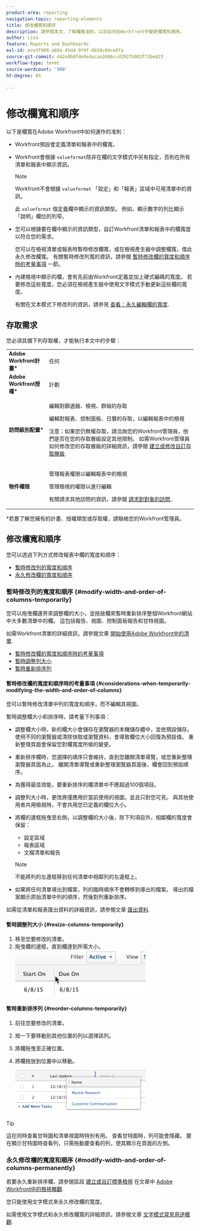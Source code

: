 ```yaml
---
product-area: reporting
navigation-topic: reporting-elements
title: 修改欄寬和順序
description: 請參閱本文，了解欄寬准則，以及如何在Workfront中變更欄寬和順序。
author: Lisa
feature: Reports and Dashboards
exl-id: ece3f908-a0da-45d4-9f4f-0b34c69ce8fa
source-git-commit: 442e0b8fde9e4acaa2686ccd292fb003f72be623
workflow-type: tm+mt
source-wordcount: '988'
ht-degree: 0%

---
```


# 修改欄寬和順序

以下是欄寬在Adobe Workfront中如何運作的准則：

* Workfront預設會定義清單和報表中的欄寬。
* Workfront會根據 `valueformat`除非在欄的文字模式中另有指定，否則在所有清單和報表中顯示資訊。

   >[!NOTE]
   >
   >Workfront不會根據 `valueformat` 「設定」和「報表」區域中可用清單中的資訊。

   此 `valueformat` 值定義欄中顯示的資訊類型。 例如，顯示數字的列比顯示「說明」欄位的列窄。

* 您可以根據要在欄中顯示的資訊類型，自訂Workfront清單和報表中的欄寬度以符合您的需求。

   您可以在檢視清單或報表時暫時修改欄寬，或在檢視產生器中調整欄寬，借此永久修改欄寬。 有關暫時修改列寬的資訊，請參閱 [暫時修改欄的寬度和順序時的考量事項](#considerations-when-temporarily-modifying-the-width-and-order-of-columns) 一節。

* 內建檢視中顯示的欄，會有先前由Workfront定義並加上硬式編碼的寬度。 若要修改這些寬度，您必須在檢視產生器中使用文字模式手動更新這些欄的寬度。

   有關在文本模式下修改列的資訊，請參見 [查看：永久編輯欄的寬度](../../../reports-and-dashboards/reports/custom-view-filter-grouping-samples/view-edit-column-width-permanently.md).

## 存取需求

您必須具備下列存取權，才能執行本文中的步驟：

<table style="table-layout:auto"> 
 <col> 
 <col> 
 <tbody> 
  <tr> 
   <td role="rowheader"><strong>Adobe Workfront計畫*</strong></td> 
   <td> <p>任何</p> </td> 
  </tr> 
  <tr> 
   <td role="rowheader"><strong>Adobe Workfront授權*</strong></td> 
   <td> <p>計劃 </p> </td> 
  </tr> 
  <tr> 
   <td role="rowheader"><strong>訪問級別配置*</strong></td> 
   <td> <p>編輯對篩選器、檢視、群組的存取</p> <p>編輯對報表、控制面板、日曆的存取，以編輯報表中的檢視</p> <p>注意：如果您仍無權存取，請洽詢您的Workfront管理員，他們是否在您的存取層級設定其他限制。 如需Workfront管理員如何修改您的存取層級的詳細資訊，請參閱 <a href="../../../administration-and-setup/add-users/configure-and-grant-access/create-modify-access-levels.md" class="MCXref xref">建立或修改自訂存取層級</a>.</p> </td> 
  </tr> 
  <tr> 
   <td role="rowheader"><strong>物件權限</strong></td> 
   <td> <p>管理報表權限以編輯報表中的檢視</p> <p>管理檢視的權限以進行編輯</p> <p>有關請求其他訪問的資訊，請參閱 <a href="../../../workfront-basics/grant-and-request-access-to-objects/request-access.md" class="MCXref xref">請求對對象的訪問 </a>.</p> </td> 
  </tr> 
 </tbody> 
</table>

&#42;若要了解您擁有的計畫、授權類型或存取權，請聯絡您的Workfront管理員。

## 修改欄寬和順序

您可以透過下列方式修改報表中欄的寬度和順序：

* [暫時修改列的寬度和順序](#modify-width-and-order-of-columns-temporarily)
* [永久修改欄的寬度和順序](#modify-width-and-order-of-columns-permanently)

### 暫時修改列的寬度和順序 {#modify-width-and-order-of-columns-temporarily}

您可以拖曳欄邊界來調整欄的大小，並拖放欄來暫時重新排序整個Workfront網站中大多數清單中的欄。 這包括報告、視圖、控制面板報告和甘特視圖。

如需Workfront清單的詳細資訊，請參閱文章 [開始使用Adobe Workfront中的清單](../../../workfront-basics/navigate-workfront/use-lists/view-items-in-a-list.md).

* [暫時修改欄的寬度和順序時的考量事項](#considerations-when-temporarily-modifying-the-width-and-order-of-columns)
* [暫時調整列大小](#resize-columns-temporarily)
* [暫時重新排序列](#reorder-columns-temporarily)

#### 暫時修改欄的寬度和順序時的考量事項 {#considerations-when-temporarily-modifying-the-width-and-order-of-columns}

您可以暫時修改清單中列的寬度和順序，而不編輯其視圖。

暫時調整欄大小和排序時，請考量下列事項：

* 調整欄大小時，新的欄大小會儲存在瀏覽器的本機儲存體中，並依預設儲存。 使用不同的瀏覽器或清除快取或瀏覽資料，會導致欄位大小回復為預設值。 重新整理頁面會保留您對欄寬度所做的變更。
* 重新排序欄時，您選擇的順序只會維持，直到您離開清單導覽，或您重新整理瀏覽器頁面為止。 離開清單導覽或重新整理瀏覽器頁面後，欄會回到預設順序。
* 為獲得最佳效能，要重新排序的欄清單中不應超過100個項目。
* 調整列大小時，更改將僅應用於當前使用的視圖，並且只對您可見。 與其他使用者共用檢視時，不會共用您已定義的欄位大小。
* 將欄的邊框拖曳至右側，以調整欄的大小後，除下列項目外，相鄰欄的寬度會保留：

   * 設定區域
   * 報表區域
   * 文檔清單和報告

   >[!NOTE]
   >
   >不能將列的左邊框移到任何清單中相鄰列的左邊框上。

* 如果將任何清單導出到檔案，列的臨時順序不會轉移到導出的檔案。 導出的檔案顯示原始清單中列的順序，然後對列重新排序。

如需從清單和報表匯出資料的詳細資訊，請參閱文章 [匯出資料](../../../reports-and-dashboards/reports/creating-and-managing-reports/export-data.md).

#### 暫時調整列大小 {#resize-columns-temporarily}

1. 移至您要修改的清單。
1. 拖曳欄的邊框，直到欄達到所需大小。\
   ![](assets/column-resize-350x124.png)

#### 暫時重新排序列 {#reorder-columns-temporarily}

1. 前往您要修改的清單。
1. 按一下要移動到其他位置的列以選擇該列。
1. 將欄拖曳至正確位置。
1. 將欄拖放到位置中以移動。

   ![](assets/column-reorder-350x118.png)

>[!TIP]
>
>這在同時查看甘特圖和清單視圖時特別有用。 查看甘特圖時，列可能會隱藏。 要在顯示甘特圖時查看列，只需拖動要查看的列，使其顯示在頁面的左側。

### 永久修改欄的寬度和順序 {#modify-width-and-order-of-columns-permanently}

若要永久重新排序欄，請參閱區段 [建立或自訂標準檢視](../../../reports-and-dashboards/reports/reporting-elements/views-overview.md#customizing-a-standard-view) 在文章中 [Adobe Workfront中的檢視概觀](../../../reports-and-dashboards/reports/reporting-elements/views-overview.md).

您只能使用文字模式來永久修改欄的寬度。

如需使用文字模式和永久修改欄寬的詳細資訊，請參閱文章 [文字模式常見用途概觀](../../../reports-and-dashboards/reports/text-mode/understand-common-uses-text-mode.md).
